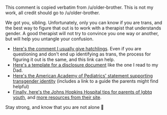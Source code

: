 This comment is copied verbatim from /u/older-brother.
This is not my work, all credit should go to /u/older-brother.

We got you, sibling. Unfortunately, only you can know if you are trans, and the best way to figure that out is to work with a therapist that understands gender. A good therapist will not try to convince you one way or another, but will help you untangle your confusion. 

- [Here's the comment I usually give hatchlings](https://www.reddit.com/r/asktransgender/comments/6ou34e/now_that_ive_accepted_the_whole_im_trans_gig_i/dkk8a77/). Even if you are questioning and don't end up identifying as trans, the process for figuring it out is the same, and this link can help.
- [Here's a template for a disclosure document](https://gist.github.com/anonymous/68fb5289daa1bf9cee9b0af895d43995) like the one I read to my Dad.
- [Here's the American Academy of Pediatrics' statement supporting transgender identity](https://www.aap.org/en-us/about-the-aap/aap-press-room/Pages/AAP-Statement-in-Support-of-Transgender-Children-Adolescent-and-Young-Adults.aspx) (includes a link to a guide the parents might find helpful)
- [Finally, here's the Johns Hopkins Hospital tips for parents of lgbtq youth](http://www.hopkinsmedicine.org/health/articles-and-answers/ask-the-expert/tips-for-parents-lgbtq-youth), and [more resources from their site](http://www.hopkinsmedicine.org/center_transgender_health/patient_information/resources.html).


Stay strong, and know that you are not alone 🦄
